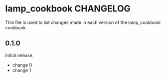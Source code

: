 # lamp_cookbook CHANGELOG

This file is used to list changes made in each version of the lamp_cookbook cookbook.

## 0.1.0

Initial release.

- change 0
- change 1

